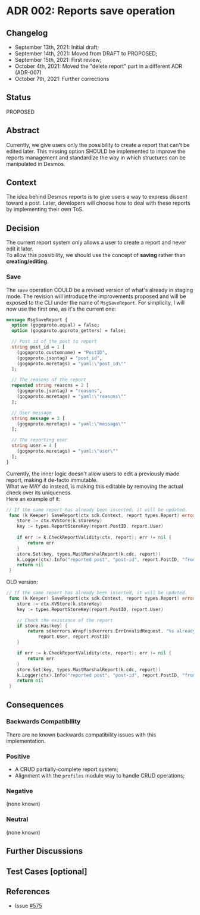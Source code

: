 # ADR 002: Reports save operation

## Changelog

- September 13th, 2021: Initial draft;
- September 14th, 2021: Moved from DRAFT to PROPOSED;
- September 15th, 2021: First review;
- October 4th, 2021: Moved the "delete report" part in a different ADR (ADR-007)
- October 7th, 2021: Further corrections

## Status

PROPOSED

## Abstract

Currently, we give users only the possibility to create a report that can't be edited later.
This missing option SHOULD be implemented to improve the reports management and standardize 
the way in which structures can be manipulated in Desmos.

## Context

The idea behind Desmos reports is to give users a way to express dissent toward a post. Later, 
developers will choose how to deal with these reports by implementing their own ToS.

## Decision

The current report system only allows a user to create a report and never edit it later.  
To allow this possibility, we should use the concept of __saving__ rather than __creating/editing__.

### Save
The `save` operation COULD be a revised version of what's already in staging mode.
The revision will introduce the improvements proposed and will be exposed 
to the CLI under the name of `MsgSaveReport`.
For simplicity, I will now use the first one, as it's the current one:
```protobuf
message MsgSaveReport {
  option (gogoproto.equal) = false;
  option (gogoproto.goproto_getters) = false;

  // Post id of the post to report
  string post_id = 1 [
    (gogoproto.customname) = "PostID",
    (gogoproto.jsontag) = "post_id",
    (gogoproto.moretags) = "yaml:\"post_id\""
  ];

  // The reasons of the report
  repeated string reasons = 2 [
    (gogoproto.jsontag) = "reasons",
    (gogoproto.moretags) = "yaml:\"reasons\""
  ];

  // User message
  string message = 3 [ 
    (gogoproto.moretags) = "yaml:\"message\"" 
  ];

  // The reporting user
  string user = 4 [ 
    (gogoproto.moretags) = "yaml:\"user\"" 
  ];
}
```
Currently, the inner logic doesn't allow users to edit a previously made report, making it de-facto immutable.   
What we MAY do instead, is making this editable by removing the actual check over its uniqueness.  
Here an example of it:  
```go
// If the same report has already been inserted, it will be updated.
 func (k Keeper) SaveReport(ctx sdk.Context, report types.Report) error {
 	store := ctx.KVStore(k.storeKey)
 	key := types.ReportStoreKey(report.PostID, report.User)
 	
 	if err := k.CheckReportValidity(ctx, report); err != nil {
 		return err
 	}
	store.Set(key, types.MustMarshalReport(k.cdc, report))
	k.Logger(ctx).Info("reported post", "post-id", report.PostID, "from", report.User)
 	return nil
 }
```

OLD version:
```go
// If the same report has already been inserted, it will be updated.
 func (k Keeper) SaveReport(ctx sdk.Context, report types.Report) error {
 	store := ctx.KVStore(k.storeKey)
 	key := types.ReportStoreKey(report.PostID, report.User)

 	// Check the existance of the report
 	if store.Has(key) {
 		return sdkerrors.Wrapf(sdkerrors.ErrInvalidRequest, "%s already reported post with id %s",
 			report.User, report.PostID)
 	}

 	if err := k.CheckReportValidity(ctx, report); err != nil {
 		return err
 	}
	store.Set(key, types.MustMarshalReport(k.cdc, report))
	k.Logger(ctx).Info("reported post", "post-id", report.PostID, "from", report.User)
 	return nil
 }
```

## Consequences

### Backwards Compatibility

There are no known backwards compatibility issues with this implementation. 

### Positive

* A CRUD partially-complete report system;
* Alignment with the `profiles` module way to handle CRUD operations;

### Negative

(none known)

### Neutral

(none known)

## Further Discussions

## Test Cases [optional]

## References

- Issue [#575](https://github.com/desmos-labs/desmos/issues/575)